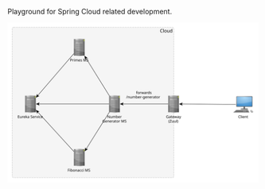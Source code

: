 Playground for Spring Cloud related development.

![Architecture](docs/architecture.svg?raw=true "Architecture")
